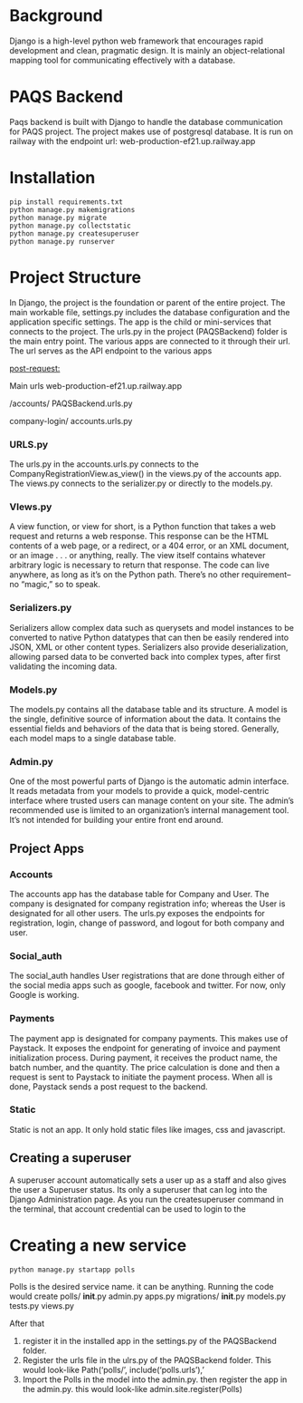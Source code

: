 # Background

Django is a high-level python web framework that encourages rapid development and clean, pragmatic design. It is mainly an object-relational mapping tool for communicating effectively with a database.

# PAQS Backend

Paqs backend is built with Django to handle the database communication for PAQS project. The project makes use of postgresql database. It is run on railway with the endpoint url: web-production-ef21.up.railway.app

# Installation

```commandLine
pip install requirements.txt
python manage.py makemigrations
python manage.py migrate
python manage.py collectstatic
python manage.py createsuperuser
python manage.py runserver
```

# Project Structure

In Django, the project is the foundation or parent of the entire project. The main workable file, settings.py includes the database configuration and the application specific settings. The app is the child or mini-services that connects to the project. The urls.py in the project (PAQSBackend) folder is the main entry point. The various apps are connected to it through their url. The url serves as the API endpoint to the various apps

[post-request: ](web-production-ef21.up.railway.app/accounts/company-login/)

Main urls
web-production-ef21.up.railway.app

/accounts/
PAQSBackend.urls.py

company-login/
accounts.urls.py

### URLS.py
The urls.py in the accounts.urls.py connects to the CompanyRegistrationView.as_view() in the views.py of the accounts app. The views.py connects to the serializer.py or directly to the models.py.

### VIews.py
A view function, or view for short, is a Python function that takes a web request and returns a web response. This response can be the HTML contents of a web page, or a redirect, or a 404 error, or an XML document, or an image . . . or anything, really. The view itself contains whatever arbitrary logic is necessary to return that response. The code can live anywhere, as long as it’s on the Python path. There’s no other requirement–no “magic,” so to speak.

### Serializers.py
Serializers allow complex data such as querysets and model instances to be converted to native Python datatypes that can then be easily rendered into JSON, XML or other content types. Serializers also provide deserialization, allowing parsed data to be converted back into complex types, after first validating the incoming data.

### Models.py
The models.py contains all the database table and its structure. A model is the single, definitive source of information about the data. It contains the essential fields and behaviors of the data that is being stored. Generally, each model maps to a single database table.

### Admin.py
One of the most powerful parts of Django is the automatic admin interface. It reads metadata from your models to provide a quick, model-centric interface where trusted users can manage content on your site. The admin’s recommended use is limited to an organization’s internal management tool. It’s not intended for building your entire front end around.

## Project Apps

### Accounts
The accounts app has the database table for Company and User. The company is designated for company registration info; whereas the User is designated for all other users. The urls.py exposes the endpoints for registration, login, change of password, and logout for both company and user.

### Social_auth
The social_auth handles User registrations that are done through either of the social media apps such as google, facebook and twitter. For now, only Google is working.

### Payments
The payment app is designated for company payments. This makes use of Paystack. It exposes the endpoint for generating of invoice and payment initialization process. During payment, it receives the product name, the batch number, and the quantity. The price calculation is done and then a request is sent to Paystack to initiate the payment process. When all is done, Paystack sends a post request to the backend. 

### Static
Static is not an app. It only hold static files like images, css and javascript. 

## Creating a superuser 
A superuser account automatically sets a user up as a staff and also gives the user a Superuser status. Its only a superuser that can log into the Django Administration page. As you run the createsuperuser command in the terminal, that account credential can be used to login to the [](web-production-ef21.up.railway.app/admin)

# Creating a new service
```commandLine
python manage.py startapp polls
```

Polls is the desired service name. it can be anything. Running the code would create
polls/
    __init__.py
    admin.py
    apps.py
    migrations/
        __init__.py
    models.py
    tests.py
    views.py
    
After that 
1.	register it in the installed app in the settings.py of the PAQSBackend folder.
2.	Register the urls file in the ulrs.py of the PAQSBackend folder. This would look-like 
Path(‘polls/’, include(‘polls.urls’),’
3.	Import the Polls in the model into the admin.py. then register the app in the admin.py. this would look-like admin.site.register(Polls) 
